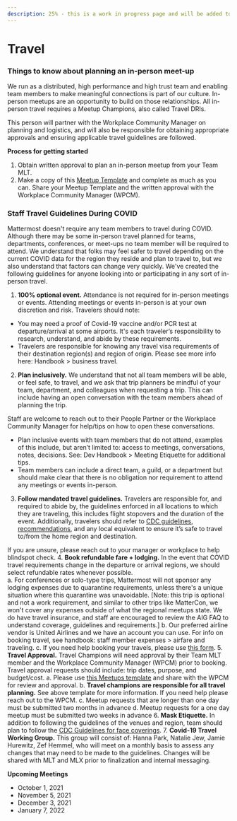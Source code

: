 ```yaml
---
description: 25% - this is a work in progress page and will be added to overtime
---
```


# Travel

### Things to know about planning an in-person meet-up 
 
We run as a distributed, high performance and high trust team and enabling team members to make meaningful connections is part of our culture. In-person meetups are an opportunity to build on those relationships. All in-person travel requires a Meetup Champions, also called Travel DRIs.

This person will partner with the Workplace Community Manager on planning and logistics, and will also be responsible for obtaining appropriate approvals and ensuring applicable travel guidelines are followed.

**Process for getting started**  
1. Obtain written approval to plan an in-person meetup from your Team MLT.
2. Make a copy of this [Meetup Template](https://docs.google.com/spreadsheets/d/1ZD6BchqUMPC0quYkU_vnT95vENxMSGZ3DRWQi7jxWhQ/edit#gid=626981306) and complete as much as you can. Share your Meetup Template and the written approval with the Workplace Community Manager (WPCM). 
 
### Staff Travel Guidelines During COVID 
 
Mattermost doesn't require any team members to travel during COVID. Although there may be some in-person travel planned for teams, departments, conferences, or meet-ups no team member will be required to attend. We understand that folks may feel safer to travel depending on the current COVID data for the region they reside and plan to travel to, but we also understand that factors can change very quickly. We've created the following guidelines for anyone looking into or participating in any sort of in-person travel.
1. **100% optional event.** Attendance is not required for in-person meetings or events. Attending meetings or events in-person is at your own discretion and risk. Travelers should note:
  * You may need a proof of Covid-19 vaccine and/or PCR test at departure/arrival at some airports. It's each traveler’s responsibility to research, understand, and abide by these requirements.
  * Travelers are responsible for knowing any travel visa requirements of their destination region(s) and region of origin. Please see more info here: Handbook > business travel.
2. **Plan inclusively.** We understand that not all team members will be able, or feel safe, to travel, and we ask that trip planners be mindful of your team, department, and colleagues when requesting a trip. This can include having an open conversation with the team members ahead of planning the trip.

Staff are welcome to reach out to their People Partner or the Workplace Community Manager for help/tips on how to open these conversations.
  * Plan inclusive events with team members that do not attend, examples of this include, but aren’t limited to: access to meetings, conversations, notes, decisions. See: Dev Handbook > Meeting Etiquette for additional tips.
  * Team members can include a direct team, a guild, or a department but should make clear that there is no obligation nor requirement to attend any meetings or events in-person.
3. **Follow mandated travel guidelines.** Travelers are responsible for, and required to abide by, the guidelines enforced in all locations to which they are traveling, this includes flight stopovers and the duration of the event. Additionally, travelers should refer to [CDC guidelines](https://www.cdc.gov/coronavirus/2019-ncov/travelers/index.html), [recommendations](https://www.cdc.gov/coronavirus/2019-ncov/travelers/map-and-travel-notices.html), and any local equivalent to ensure it’s safe to travel to/from the home region and destination. 

If you are unsure, please reach out to your manager or workplace to help blindspot check.
4. **Book refundable fare + lodging.** In the event that COVID travel requirements change in the departure or arrival regions, we should select refundable rates whenever possible.  
  a. For conferences or solo-type trips, Mattermost will not sponsor any lodging expenses due to quarantine requirements, unless there's a unique situation where this quarantine was unavoidable. [Note: this trip is optional and not a work requirement, and similar to other trips like MatterCon, we won't cover any expenses outside of what the regional meetups state. We do have travel insurance, and staff are encouraged to review the AIG FAQ to understand coverage, guidelines and requirements.]
  b. Our preferred airline vendor is United Airlines and we have an account you can use.  For info on booking travel, see handbook: staff member expenses > airfare and traveling.
  c. If you need help booking your travels, please use [this form](https://forms.gle/CEMNgK4GHuAWAiqX6).
5. **Travel Approval.** Travel Champions will need approval by their Team MLT member and the Workplace Community Manager (WPCM) prior to booking. Travel approval requests should include: trip dates, purpose, and budget/cost. 
  a. Please use [this Meetups template](https://docs.google.com/spreadsheets/d/1ZD6BchqUMPC0quYkU_vnT95vENxMSGZ3DRWQi7jxWhQ/edit?usp=sharing) and share with the WPCM for review and approval.
  b. **Travel champions are responsible for all travel planning.** See above template for more information. If you need help please reach out to the WPCM.
  c. Meetup requests that are longer than one day must be submitted two months in advance
  d. Meetup requests for a one day meetup must be submitted two weeks in advance
6. **Mask Etiquette.** In addition to following the guidelines of the venues and region, team  should plan to follow the [CDC Guidelines for face coverings](https://www.cdc.gov/coronavirus/2019-ncov/prevent-getting-sick/about-face-coverings.html). 
7. **Covid-19 Travel Working Group.** This group will consist of: Hanna Park, Natalie Jew, Jamie Hurewitz, Zef Hemmel, who will meet on a monthly basis to assess any changes that may need to be made to the guidelines. Changes will be shared with MLT and MLX prior to finalization and internal messaging. 
 
**Upcoming Meetings**
* October 1, 2021
* November 5, 2021
* December 3, 2021
* January 7, 2022
 
